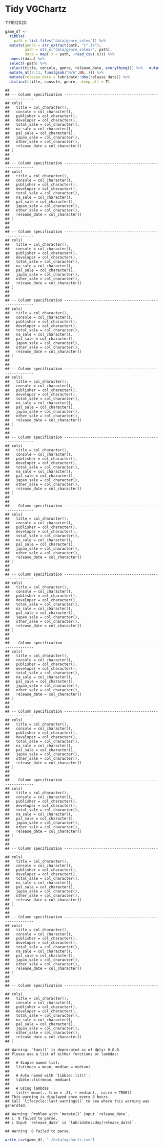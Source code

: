 Tidy VGChartz
================
11/19/2020

``` r
game_df <- 
  tibble(
    path = list.files("data/genre_sales")) %>% 
  mutate(genre = str_extract(path, "[^.]+"),
         path = str_c("data/genre_sales/", path),
         data = map(.x = path, ~read_csv(.x))) %>% 
  unnest(data) %>% 
  select(-path) %>% 
  select(title, console, genre, release_date, everything()) %>%   mutate_at(7:11, funs(gsub("m","",.))) %>% 
  mutate_at(7:11, funs(gsub("N/A",NA,.))) %>% 
  mutate(release_date = lubridate::dmy(release_date)) %>% 
  distinct(title, console, genre, .keep_all = T)
```

    ## 
    ## -- Column specification --------------------------------------------------------
    ## cols(
    ##   title = col_character(),
    ##   console = col_character(),
    ##   publisher = col_character(),
    ##   developer = col_character(),
    ##   total_sale = col_character(),
    ##   na_sale = col_character(),
    ##   pal_sale = col_character(),
    ##   japan_sale = col_character(),
    ##   other_sale = col_character(),
    ##   release_date = col_character()
    ## )
    ## 
    ## 
    ## -- Column specification --------------------------------------------------------
    ## cols(
    ##   title = col_character(),
    ##   console = col_character(),
    ##   publisher = col_character(),
    ##   developer = col_character(),
    ##   total_sale = col_character(),
    ##   na_sale = col_character(),
    ##   pal_sale = col_character(),
    ##   japan_sale = col_character(),
    ##   other_sale = col_character(),
    ##   release_date = col_character()
    ## )
    ## 
    ## 
    ## -- Column specification --------------------------------------------------------
    ## cols(
    ##   title = col_character(),
    ##   console = col_character(),
    ##   publisher = col_character(),
    ##   developer = col_character(),
    ##   total_sale = col_character(),
    ##   na_sale = col_character(),
    ##   pal_sale = col_character(),
    ##   japan_sale = col_character(),
    ##   other_sale = col_character(),
    ##   release_date = col_character()
    ## )
    ## 
    ## 
    ## -- Column specification --------------------------------------------------------
    ## cols(
    ##   title = col_character(),
    ##   console = col_character(),
    ##   publisher = col_character(),
    ##   developer = col_character(),
    ##   total_sale = col_character(),
    ##   na_sale = col_character(),
    ##   pal_sale = col_character(),
    ##   japan_sale = col_character(),
    ##   other_sale = col_character(),
    ##   release_date = col_character()
    ## )
    ## 
    ## 
    ## -- Column specification --------------------------------------------------------
    ## cols(
    ##   title = col_character(),
    ##   console = col_character(),
    ##   publisher = col_character(),
    ##   developer = col_character(),
    ##   total_sale = col_character(),
    ##   na_sale = col_character(),
    ##   pal_sale = col_character(),
    ##   japan_sale = col_character(),
    ##   other_sale = col_character(),
    ##   release_date = col_character()
    ## )
    ## 
    ## 
    ## -- Column specification --------------------------------------------------------
    ## cols(
    ##   title = col_character(),
    ##   console = col_character(),
    ##   publisher = col_character(),
    ##   developer = col_character(),
    ##   total_sale = col_character(),
    ##   na_sale = col_character(),
    ##   pal_sale = col_character(),
    ##   japan_sale = col_character(),
    ##   other_sale = col_character(),
    ##   release_date = col_character()
    ## )
    ## 
    ## 
    ## -- Column specification --------------------------------------------------------
    ## cols(
    ##   title = col_character(),
    ##   console = col_character(),
    ##   publisher = col_character(),
    ##   developer = col_character(),
    ##   total_sale = col_character(),
    ##   na_sale = col_character(),
    ##   pal_sale = col_character(),
    ##   japan_sale = col_character(),
    ##   other_sale = col_character(),
    ##   release_date = col_character()
    ## )
    ## 
    ## 
    ## -- Column specification --------------------------------------------------------
    ## cols(
    ##   title = col_character(),
    ##   console = col_character(),
    ##   publisher = col_character(),
    ##   developer = col_character(),
    ##   total_sale = col_character(),
    ##   na_sale = col_character(),
    ##   pal_sale = col_character(),
    ##   japan_sale = col_character(),
    ##   other_sale = col_character(),
    ##   release_date = col_character()
    ## )
    ## 
    ## 
    ## -- Column specification --------------------------------------------------------
    ## cols(
    ##   title = col_character(),
    ##   console = col_character(),
    ##   publisher = col_character(),
    ##   developer = col_character(),
    ##   total_sale = col_character(),
    ##   na_sale = col_character(),
    ##   pal_sale = col_character(),
    ##   japan_sale = col_character(),
    ##   other_sale = col_character(),
    ##   release_date = col_character()
    ## )
    ## 
    ## 
    ## -- Column specification --------------------------------------------------------
    ## cols(
    ##   title = col_character(),
    ##   console = col_character(),
    ##   publisher = col_character(),
    ##   developer = col_character(),
    ##   total_sale = col_character(),
    ##   na_sale = col_character(),
    ##   pal_sale = col_character(),
    ##   japan_sale = col_character(),
    ##   other_sale = col_character(),
    ##   release_date = col_character()
    ## )
    ## 
    ## 
    ## -- Column specification --------------------------------------------------------
    ## cols(
    ##   title = col_character(),
    ##   console = col_character(),
    ##   publisher = col_character(),
    ##   developer = col_character(),
    ##   total_sale = col_character(),
    ##   na_sale = col_character(),
    ##   pal_sale = col_character(),
    ##   japan_sale = col_character(),
    ##   other_sale = col_character(),
    ##   release_date = col_character()
    ## )
    ## 
    ## 
    ## -- Column specification --------------------------------------------------------
    ## cols(
    ##   title = col_character(),
    ##   console = col_character(),
    ##   publisher = col_character(),
    ##   developer = col_character(),
    ##   total_sale = col_character(),
    ##   na_sale = col_character(),
    ##   pal_sale = col_character(),
    ##   japan_sale = col_character(),
    ##   other_sale = col_character(),
    ##   release_date = col_character()
    ## )
    ## 
    ## 
    ## -- Column specification --------------------------------------------------------
    ## cols(
    ##   title = col_character(),
    ##   console = col_character(),
    ##   publisher = col_character(),
    ##   developer = col_character(),
    ##   total_sale = col_character(),
    ##   na_sale = col_character(),
    ##   pal_sale = col_character(),
    ##   japan_sale = col_character(),
    ##   other_sale = col_character(),
    ##   release_date = col_character()
    ## )
    ## 
    ## 
    ## -- Column specification --------------------------------------------------------
    ## cols(
    ##   title = col_character(),
    ##   console = col_character(),
    ##   publisher = col_character(),
    ##   developer = col_character(),
    ##   total_sale = col_character(),
    ##   na_sale = col_character(),
    ##   pal_sale = col_character(),
    ##   japan_sale = col_character(),
    ##   other_sale = col_character(),
    ##   release_date = col_character()
    ## )

    ## Warning: `funs()` is deprecated as of dplyr 0.8.0.
    ## Please use a list of either functions or lambdas: 
    ## 
    ##   # Simple named list: 
    ##   list(mean = mean, median = median)
    ## 
    ##   # Auto named with `tibble::lst()`: 
    ##   tibble::lst(mean, median)
    ## 
    ##   # Using lambdas
    ##   list(~ mean(., trim = .2), ~ median(., na.rm = TRUE))
    ## This warning is displayed once every 8 hours.
    ## Call `lifecycle::last_warnings()` to see where this warning was generated.

    ## Warning: Problem with `mutate()` input `release_date`.
    ## i  8 failed to parse.
    ## i Input `release_date` is `lubridate::dmy(release_date)`.

    ## Warning: 8 failed to parse.

``` r
write_csv(game_df, "./data/vgchartz.csv")
```
